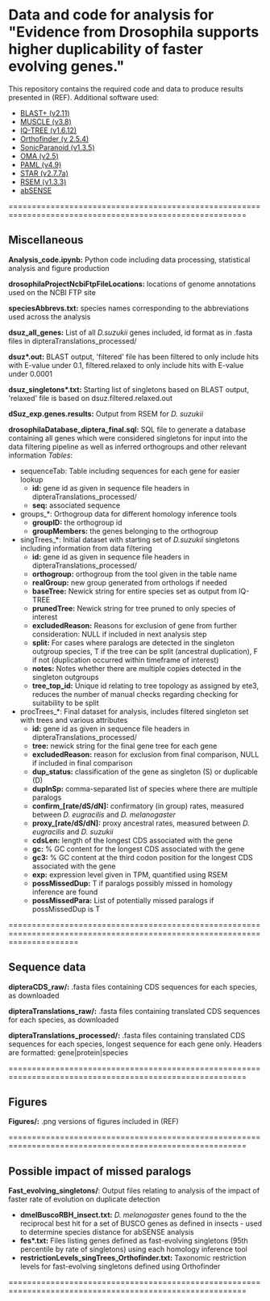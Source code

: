 # Data and code for analysis for "Evidence from Drosophila supports higher duplicability of faster evolving genes."

This repository contains the required code and data to produce results presented in (REF). Additional software used:
* [BLAST+ (v2.11)](https://www.ncbi.nlm.nih.gov/books/NBK279690/)
* [MUSCLE (v3.8)](https://drive5.com/muscle/downloads_v3.htm)
* [IQ-TREE (v1.6.12)](http://www.iqtree.org/)
* [Orthofinder (v 2.5.4)](https://github.com/davidemms/OrthoFinder)
* [SonicParanoid (v1.3.5)](http://iwasakilab.k.u-tokyo.ac.jp/sonicparanoid/)
* [OMA (v2.5)](https://omabrowser.org/standalone/)
* [PAML (v4.9)](http://abacus.gene.ucl.ac.uk/software/paml.html)
* [STAR (v2.7.7a)](https://github.com/alexdobin/STAR/releases)
* [RSEM (v1.3.3)](https://deweylab.github.io/RSEM/)
* [abSENSE](https://github.com/caraweisman/abSENSE)

=========================================================================================================
## Miscellaneous

**Analysis_code.ipynb:** Python code including data processing, statistical analysis and figure production

**drosophilaProjectNcbiFtpFileLocations:** locations of genome annotations used on the NCBI FTP site

**speciesAbbrevs.txt:** species names corresponding to the abbreviations used across the analysis

**dsuz\_all\_genes:** List of all _D.suzukii_ genes included, id format as in .fasta files in dipteraTranslations_processed/

**dsuz\*.out:** BLAST output, 'filtered' file  has been filtered to only include hits with E-value under 0.1, filtered.relaxed to only include hits with E-value under 0.0001

**dsuz_singletons\*.txt:** Starting list of singletons based on BLAST output, 'relaxed' file is based on dsuz.filtered.relaxed.out

**dSuz_exp.genes.results:** Output from RSEM for _D. suzukii_

**drosophilaDatabase_diptera_final.sql:** SQL file to generate a database containing all genes which were considered singletons for input into the data filtering pipeline as well as inferred orthogroups and other relevant information
_Tables_:
* sequenceTab:
Table including sequences for each gene for easier lookup
  * **id:** gene id as given in sequence file headers in dipteraTranslations_processed/
  * **seq:** associated sequence
* groups_*:
Orthogroup data for different homology inference tools
  * **groupID:** the orthogroup id
  * **groupMembers:** the genes belonging to the orthogroup
* singTrees\_*:
Initial dataset with starting set of _D.suzukii_ singletons including information from data filtering
  * **id:** gene id as given in sequence file headers in dipteraTranslations_processed/
  * **orthogroup:** orthogroup from the tool given in the table name
  * **realGroup:** new group generated from orthologs if needed
  * **baseTree:** Newick string for entire species set as output from IQ-TREE
  * **prunedTree:** Newick string for tree pruned to only species of interest
  * **excludedReason:** Reasons for exclusion of gene from further consideration: NULL if included in next analysis step
  * **split:** For cases where paralogs are detected in the singleton outgroup species, T if the tree can be split (ancestral duplication), F if not (duplication occurred within timeframe of interest)
  * **notes:** Notes whether there are multiple copies detected in the singleton outgroups
  * **tree\_top\_id:** Unique id relating to tree topology as assigned by ete3, reduces the number of manual checks regarding checking for suitability to be split
* procTrees\_*:
Final dataset for analysis, includes filtered singleton set with trees and various attributes
  * **id:** gene id as given in sequence file headers in dipteraTranslations_processed/
  * **tree:** newick string for the final gene tree for each gene
  * **excludedReason:** reason for exclusion from final comparison, NULL if included in final comparison
  * **dup\_status:** classification of the gene as singleton (S) or duplicable (D)
  * **dupInSp:** comma-separated list of species where there are multiple paralogs
  * **confirm\_[rate/dS/dN]:** confirmatory (in group) rates, measured between _D. eugracilis_ and _D. melanogaster_
  * **proxy\_[rate/dS/dN]:** proxy ancestral rates, measured between _D. eugracilis_ and _D. suzukii_
  * **cdsLen:** length of the longest CDS associated with the gene
  * **gc:** % GC content for the longest CDS associated with the gene
  * **gc3:** % GC content at the third codon position for the longest CDS associated with the gene
  * **exp:** expression level given in TPM, quantified using RSEM
  * **possMissedDup:** T if paralogs possibly missed in homology inference are found
  * **possMissedPara:** List of potentially missed paralogs if possMissedDup is T



===========================================================================================================================
## Sequence data

**dipteraCDS_raw/:** .fasta files containing CDS sequences for each species, as downloaded

**dipteraTranslations_raw/:** .fasta files containing translated CDS sequences for each species, as downloaded

**dipteraTranslations_processed/:** .fasta files containing translated CDS sequences for each species, longest sequence for each gene only. Headers are formatted: gene|protein|species


=========================================================================================================
## Figures
**Figures/:** .png versions of figures included in (REF)

=========================================================================================================
## Possible impact of missed paralogs
**Fast\_evolving\_singletons/**: Output files relating to analysis of the impact of faster rate of evolution on duplicate detection
* **dmelBuscoRBH\_insect.txt:** _D. melanogaster_ genes found to the the reciprocal best hit for a set of BUSCO genes as defined in insects - used to determine species distance for abSENSE analysis
* **fes\*.txt:** Files listing genes defined as fast-evolving singletons (95th percentile by rate of singletons) using each homology inference tool
* **restrictionLevels_singTrees_Orthofinder.txt:** Taxonomic restriction levels for fast-evolving singletons defined using Orthofinder

=========================================================================================================
